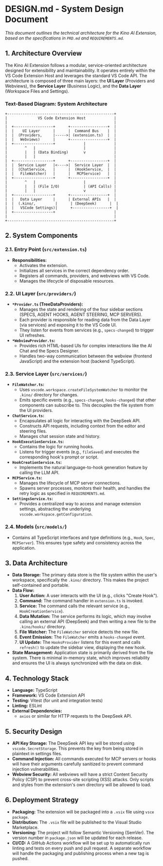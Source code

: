 # DESIGN.md - System Design Document

*This document outlines the technical architecture for the Kino AI Extension, based on the specifications in `PRD.md` and `REQUIREMENTS.md`.*

## 1. Architecture Overview

The Kino AI Extension follows a modular, service-oriented architecture designed for extensibility and maintainability. It operates entirely within the VS Code Extension Host and leverages the standard VS Code API. The architecture is composed of three main layers: the **UI Layer** (Providers and Webviews), the **Service Layer** (Business Logic), and the **Data Layer** (Workspace Files and Settings).

### Text-Based Diagram: System Architecture
```
+-------------------------------------------------+
|              VS Code Extension Host             |
|                                                 |
|  +------------------+      +-----------------+  |
|  |    UI Layer      |      |  Command Bus    |  |
|  |  (Providers,     |----->| (extension.ts)  |  |
|  |   Webviews)      |      +-----------------+  |
|  +------------------+             |             |
|        ^   |                      |             |
|        |   | (Data Binding)       v             |
|        |   |                                    |
|  +------------------+      +-----------------+  |
|  |  Service Layer   |<---->|  Service Layer  |  |
|  |  (ChatService,   |      |  (HookService,  |  |
|  |   FileWatcher)   |      |   MCPService)   |  |
|  +------------------+      +-----------------+  |
|        ^   |                      |             |
|        |   | (File I/O)           | (API Calls) |
|        |   |                      v             |
|  +------------------+      +-----------------+  |
|  |   Data Layer     |      | External APIs   |  |
|  |  (.kino/,         |      | (DeepSeek)      |  |
|  |   VSCode Settings)|      +-----------------+  |
|  +------------------+                           |
|                                                 |
+-------------------------------------------------+
```

## 2. System Components

### 2.1. Entry Point (`src/extension.ts`)
- **Responsibilities:**
  - Activates the extension.
  - Initializes all services in the correct dependency order.
  - Registers all commands, providers, and webviews with VS Code.
  - Manages the lifecycle of disposable resources.

### 2.2. UI Layer (`src/providers/`)
- **`*Provider.ts` (TreeDataProviders):**
  - Manages the state and rendering of the four sidebar sections (SPECS, AGENT HOOKS, AGENT STEERING, MCP SERVERS).
  - Each provider is responsible for reading data from the Data Layer (via services) and exposing it to the VS Code UI.
  - They listen for events from services (e.g., `specs-changed`) to trigger UI refreshes.
- **`*WebviewProvider.ts`:**
  - Provides rich HTML-based UIs for complex interactions like the AI Chat and the Specs Designer.
  - Handles two-way communication between the webview (frontend JavaScript) and the extension host (backend TypeScript).

### 2.3. Service Layer (`src/services/`)
- **`FileWatcher.ts`:**
  - Uses `vscode.workspace.createFileSystemWatcher` to monitor the `.kino/` directory for changes.
  - Emits specific events (e.g., `specs-changed`, `hooks-changed`) that other components can subscribe to. This decouples the file system from the UI providers.
- **`ChatService.ts`:**
  - Encapsulates all logic for interacting with the DeepSeek API.
  - Constructs API requests, including context from the editor and steering files.
  - Manages chat session state and history.
- **`HookExecutionService.ts`:**
  - Contains the logic for running hooks.
  - Listens for trigger events (e.g., `fileSaved`) and executes the corresponding hook's prompt or script.
- **`HookCreationService.ts`:**
  - Implements the natural language-to-hook generation feature by calling the LLM API.
- **`MCPService.ts`:**
  - Manages the lifecycle of MCP server connections.
  - Spawns server processes, monitors their health, and handles the retry logic as specified in `REQUIREMENTS.md`.
- **`SettingsService.ts`:**
  - Provides a centralized way to access and manage extension settings, abstracting the underlying `vscode.workspace.getConfiguration`.

### 2.4. Models (`src/models/`)
- Contains all TypeScript interfaces and type definitions (e.g., `Hook`, `Spec`, `MCPServer`). This ensures type safety and consistency across the application.

## 3. Data Architecture

- **Data Storage:** The primary data store is the file system within the user's workspace, specifically the `.kino/` directory. This makes the project self-contained and portable.
- **Data Flow:**
  1. **User Action:** A user interacts with the UI (e.g., clicks "Create Hook").
  2. **Command:** The command handler in `extension.ts` is invoked.
  3. **Service:** The command calls the relevant service (e.g., `HookCreationService`).
  4. **Data Mutation:** The service performs its logic, which may involve calling an external API (DeepSeek) and then writing a new file to the `.kino/hooks/` directory.
  5. **File Watcher:** The `FileWatcher` service detects the new file.
  6. **Event Emission:** The `FileWatcher` emits a `hooks-changed` event.
  7. **UI Update:** The `HooksProvider` listens for this event and calls `refresh()` to update the sidebar view, displaying the new hook.
- **State Management:** Application state is primarily derived from the file system. There is minimal in-memory state, which improves reliability and ensures the UI is always synchronized with the data on disk.

## 4. Technology Stack

- **Language:** TypeScript
- **Framework:** VS Code Extension API
- **Testing:** Vitest (for unit and integration tests)
- **Linting:** ESLint
- **External Dependencies:**
  - `axios` or similar for HTTP requests to the DeepSeek API.

## 5. Security Design

- **API Key Storage:** The DeepSeek API key will be stored using `vscode.SecretStorage`. This prevents the key from being stored in plaintext in settings files.
- **Command Injection:** All commands executed for MCP servers or hooks will have their arguments carefully sanitized to prevent command injection vulnerabilities.
- **Webview Security:** All webviews will have a strict Content Security Policy (CSP) to prevent cross-site scripting (XSS) attacks. Only scripts and styles from the extension's own directory will be allowed to load.

## 6. Deployment Strategy

- **Packaging:** The extension will be packaged into a `.vsix` file using `vsce package`.
- **Distribution:** The `.vsix` file will be published to the Visual Studio Marketplace.
- **Versioning:** The project will follow Semantic Versioning (SemVer). The version number in `package.json` will be updated for each release.
- **CI/CD:** A GitHub Actions workflow will be set up to automatically run linting and tests on every push and pull request. A separate workflow will handle the packaging and publishing process when a new tag is pushed.
